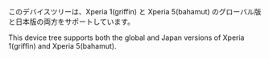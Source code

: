 このデバイスツリーは、Xperia 1(griffin) と Xperia 5(bahamut) のグローバル版と日本版の両方をサポートしています。

This device tree supports both the global and Japan versions of Xperia 1(griffin) and Xperia 5(bahamut).
